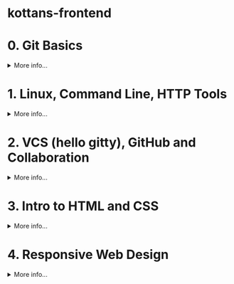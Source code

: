 # kottans-frontend
# 0. Git Basics
<details><summary>More info...</summary>
  
## Курс [Introduction to Git and GitHub](https://www.coursera.org/learn/introduction-git-github):
- [x] Тиждень 1:<details><summary>Week 1</summary><img src = "https://user-images.githubusercontent.com/97355715/181358513-e6c999dc-d1f3-4826-a489-370655e94c4a.png"></details>
- [x] Тиждень 2:<details><summary>Week 2</summary><img src = "https://user-images.githubusercontent.com/97355715/181475811-33273c07-2968-4866-9be0-632999f039af.png"></details>

### SUMMARY:
Доволі важкий початок) ледве пробралась крізь ці непроглядні хащі перших занять першого тижня (Лінукс). Але далі все було набагато легше (коли пішов просто Гіт). Тому, найважливіший урок - не дизморалитись на початку :)

## [learngitbranching.js.org](https://learngitbranching.js.org/?locale=uk):
- [x] Основи:<details><summary>Basics</summary><img src = "https://user-images.githubusercontent.com/97355715/181358066-c7dd0e64-88a7-4dd3-8eb2-ca3efb483f71.png"></details>
- [x] Віддалені репозиторії: Push & Pull -- віддалені репозиторії в Git!:<details><summary>Push & Pull</summary><img src = "https://user-images.githubusercontent.com/97355715/181451001-5d1daed8-eef0-4782-bf12-1b0a1c91c631.png"></details>

### SUMMARY:
Цікава гра) довелось трішки помучитись, але було дуже корисно відшліфувати навички на практиці.

## Надіслати pull-request
Ось: https://github.com/kottans/mock-repo/pull/767
## Вивчити додаткові матеріали
- [ ] [Лекція по Git від Олексія Руденка](https://www.youtube.com/playlist?list=PLS8sEUxbfFY9MnPIFPTNlaS5xX7P5Ge-5)
- [x] [Git за 30 хвилин](https://codeguida.com/post/453)
- [x] [Git tips — закріпити свої знання про Git](https://www.webfx.com/blog/web-design/git-tips/)
- [x] [About Merge Conflicts](https://docs.github.com/en/pull-requests/collaborating-with-pull-requests/addressing-merge-conflicts/about-merge-conflicts)
- [x] [Resoilving a Merge Conflict](https://docs.github.com/en/pull-requests/collaborating-with-pull-requests/addressing-merge-conflicts/resolving-a-merge-conflict-using-the-command-line)
- [ ] [Communicating using Markdown](https://lab.github.com/githubtraining/communicating-using-markdown)
- [ ] [Learn anything front-end](https://learn-anything.xyz/web-development/front-end)
- [ ] [TypingClub — покращити швидкість набору на клавіатурі](https://www.typingclub.com/) WIP - 308/685 Typing Jungle ^_^
- [x] [How to Learn and Cope with Negative Thoughts](https://guides.hexlet.io/learning/) - дуже корисний мотиваційний ресурс, щоб не впадати в зневіру)

## GENERAL SUMMARY:
Я очікувала, що буде легше) Багато матеріалів. Курс на Курсері потребує часу, але вартий того. Проходити англійською не найлегший квест, проте можливо. Чи вдалось розібратись з роботою Гіта і почуватись у ньому впевненіше? 100%. Урок - не варто недооцінювати скільки часу займе проходження)
</details>

# 1. Linux, Command Line, HTTP Tools
<details><summary>More info...</summary>
  
## [Linux Survival (4 modules)](https://linuxsurvival.com/linux-tutorial-introduction/):
<details><summary>4 Quizes:</summary><img src = "https://user-images.githubusercontent.com/97355715/181487413-849cf1cb-98d6-480e-8338-85d5833a9437.png"><img src = "https://user-images.githubusercontent.com/97355715/181627516-4e9f9e90-818b-40d4-af91-677a8d5fcfa3.png"><img src = "https://user-images.githubusercontent.com/97355715/181744716-2daa92e4-4282-4c3b-8436-9d094b4dee97.png"><img src = "https://user-images.githubusercontent.com/97355715/181748214-88268adb-5b2c-41a5-9cfd-2d04ab88b759.png"></details>

### SUMMARY:
Перше знайомство з Linux. Чимало знайомого чи подібного завдяки використанню cmd. Записування у блокнот дуже допомогає, бо багато інфи. Була здивовано опціям надання/позбавлення доступу в Лінуксі, як і розподілам на 3 категорії: user, group, other. Назви деяких команд трішки конфузять: man, finger, kill -9) В той час, як інші дуже логічні скорочення, що сприяє їх запам'ятовуванню.
## [HTTP: Протокол, який повинен розуміти кожний веб-розробник - Частина 1](https://code.tutsplus.com/uk/tutorials/http-the-protocol-every-web-developer-must-know-part-1--net-31177)
Був досвід використання Fiddler. Нарешті приблизно зрозуміла що це і для чого. Розуміння що таке HTTP раніше не було. Не скажу, що стаття дуже легка для сприйняття та розуміння, але розуміння точно з'явилось. Усміхнулась від того, що фіча протоколу HTTP 1.1 chunked transfer-coding - нагадує Half-life: замість того, щоб грузити всю карту, карта розділена на невеличкі шматочки, і коли гравець підходить до закінчення шматочка - підгружається інший)) це, звісно, трішки інше, бо там суть в розбивці на шматочки, без вказування пам'яті, які займає шматочок, а воно просто ділиться і підгружається доти, допоки останній шматочок не буде 0 розміру)
## [HTTP: Протокол, який повинен розуміти кожний веб-розробник - Частина 2](https://code.tutsplus.com/uk/tutorials/http-the-protocol-every-web-developer-must-know-part-2--net-31155)
Було непросто. Сподобалась частина про детальне пояснення роботи HTTPS протоколу і кеш. Відчуваю потребу повернутись до цієї інфи через деякий час, бо щось є сумніви чи я все допетрала...
## Additional
- [x] [How I taught myself to code in eight weeks](https://lifehacker.com/how-i-taught-myself-to-code-in-eight-weeks-511615189) - прочитала, але не скористалась порадами і курсами((
- [ ] [How JavaScript works: Deep dive into WebSockets and HTTP/2 with SSE + how to pick the right path](https://blog.sessionstack.com/how-javascript-works-deep-dive-into-websockets-and-http-2-with-sse-how-to-pick-the-right-path-584e6b8e3bf7) - tltr, трішки пізніше)
- [ ] [Command Line Power User](https://commandlinepoweruser.com/) - пізніше
- [ ] [Configuring Linux Web Servers](https://www.udacity.com/course/configuring-linux-web-servers--ud299) - Лінукс поки не на часі(
- [ ] [Networking for Web Developers](https://www.udacity.com/course/networking-for-web-developers--ud256) - оце на часі, але поки нема часу)

  </details>
  
# 2. VCS (hello gitty), GitHub and Collaboration
<details><summary>More info...</summary>
  
## Курс [Introduction to Git and GitHub](https://www.coursera.org/learn/introduction-git-github):
- [x] Тиждень 3:<details><summary>Week3</summary><img src = "https://github.com/filoxera1409/kottans-frontend/blob/main/task_git_collaboration/Screenshot%202022-08-02%20185357.jpg"></details>
- [x] Тиждень 4:<details><summary>Week4</summary><img src = "https://github.com/filoxera1409/kottans-frontend/blob/main/task_git_collaboration/Screenshot%202022-08-02%20203317.jpg"></details>
  
## [learngitbranching.js.org](https://learngitbranching.js.org/?locale=uk):
  
- [x] Основи: Їдемо далі, Переміщуємо роботу туди-сюди:<details><summary>Basics</summary><img src = "https://github.com/filoxera1409/kottans-frontend/blob/main/task_git_collaboration/Screenshot%202022-08-01%20205831.jpg"></details>
- [x] Віддалені репозиторії: Через origin – до зірок. Прогресивне використання Git Remotes:<details><summary>Git advanced</summary><img src = "https://github.com/filoxera1409/kottans-frontend/blob/main/task_git_collaboration/Screenshot%202022-08-02%20205828.jpg"></details>
  
## Вивчити додаткові матеріали
- [ ] [An Introduction to Git and GitHub by Brian Yu (CS50 course), video, ~40 min.](https://www.youtube.com/playlist?list=PLS8sEUxbfFY9MnPIFPTNlaS5xX7P5Ge-5)
- [ ] [Oh shit, git!](https://www.youtube.com/watch?v=MJUJ4wbFm_A)
- [ ] [Flight rules for git](https://github.com/k88hudson/git-flight-rules)
- [ ] [GitHub Learning Lab](https://lab.github.com/)

### SUMMARY:
Взагалі, все,що дізналась, було новим для мене. Основний урок за цей курс - спочатку потрібно проходити теоретичний матеріал, а потім практикуватись, так буде простіше :) Дуже сподобалось гратись з "learngitbranching.js.org" - все чітко пояснюється, і з цими кульками прекрасно вдається візуалізвуати, що відбувається при виконанні різних команд. Курс на Курсері дуже інформативний, але доволі абстрактний. Перші 2 тижні я пройшла з доступод до "лабораторних робіт" і було простіше, бо хоч якась наочність, тижні 3-4 - просто якась теоретична інфа про команди. Не зважаючи на "практичну" частину у вигляді гри з кульками "learngitbranching.js.org" - все одно не вистачало практики для розуміння цих всіх команд. З розрахунку, дізнатись, які є команди і приблизного розуміння, що це і до чого - гуд, а от чи вдалось мені щось більше - хз. Мб, варто повернутись пізніше чи коли буде актуально. Принаймні рівень базового розуміння точно є)
Чесно кажучи, сил на освоєння додаткових матеріалів взагалі не було(
</details>

# 3. Intro to HTML and CSS
<details><summary>More info...</summary>
  
- [x] [HTML&CSS: Week1](https://www.coursera.org/learn/html-css-javascript-for-web-developers/home/week/1)<details><summary>Week 1</summary><img src = "https://github.com/filoxera1409/kottans-frontend/blob/main/task_html_css_intro/Screenshot%202022-08-06%20141753.jpg"></details>
- [ ] [HTML&CSS: Week2](https://www.coursera.org/learn/html-css-javascript-for-web-developers/home/week/1)
- [x] [HTML: Codecademy](https://www.codecademy.com/learn/learn-html)<details><summary>HTML: Codecademy</summary><img src = "https://github.com/filoxera1409/kottans-frontend/blob/main/task_html_css_intro/Screenshot%202022-08-06%20143419.jpg"></details>
- [ ] [CSS: Codecademy](https://www.codecademy.com/learn/learn-css)
  
  </details>
  
# 4. Responsive Web Design
<details><summary>More info...</summary>
  
- [ ] [Week1](https://)
<details>
<summary></summary>
  <img src = "">
  </details>
  
  </details>
